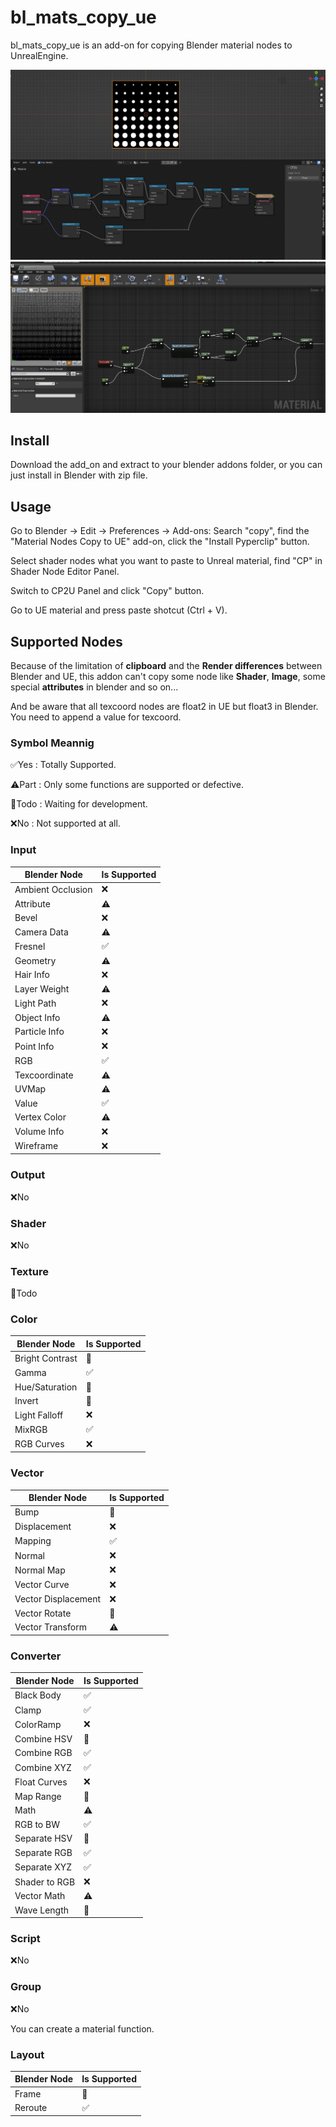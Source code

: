# bl_mats_copy_ue
bl_mats_copy_ue is an add-on for copying Blender material nodes to UnrealEngine.

![Blender](./readme_res/b1.png)
![Unreal](./readme_res/u1.png)


## Install

Download the add_on and extract to your blender addons folder, or you can just install in Blender with zip file.

## Usage
Go to Blender -> Edit -> Preferences -> Add-ons: Search "copy", find the "Material Nodes Copy to UE" add-on, click the "Install Pyperclip" button.

Select shader nodes what you want to paste to Unreal material, find "CP" in Shader Node Editor Panel. 

Switch to CP2U Panel and click "Copy" button.

Go to UE material and press paste shotcut (Ctrl + V).

## Supported Nodes

Because of the limitation of **clipboard** and the **Render differences** between Blender and UE, this addon can't copy some node like **Shader**, **Image**, some special **attributes** in blender and so on...

And be aware that all texcoord nodes are float2 in UE but float3 in Blender. You need to append a value for texcoord.

### Symbol Meannig

✅Yes : Totally Supported.

⚠️Part : Only some functions are supported or defective.

🚷Todo : Waiting for development.

❌No : Not supported at all.

### Input
| Blender Node | Is Supported |
| ---- | ---- |
| Ambient Occlusion | ❌ |
| Attribute | ⚠️ |
| Bevel | ❌ |
| Camera Data | ⚠️ |
| Fresnel | ✅ |
| Geometry | ⚠️ |
| Hair Info | ❌ |
| Layer Weight | ⚠️ |
| Light Path | ❌ |
| Object Info | ⚠️ |
| Particle Info | ❌ |
| Point Info | ❌ |
| RGB | ✅ |
| Texcoordinate | ⚠️ |
| UVMap | ⚠️ |
| Value | ✅ |
| Vertex Color | ⚠️ |
| Volume Info | ❌ |
| Wireframe | ❌ |

### Output

❌No

### Shader

❌No

### Texture

🚷Todo

### Color

| Blender Node | Is Supported |
| ---- | ---- |
| Bright Contrast | 🚷 |
| Gamma | ✅ |
| Hue/Saturation | 🚷 |
| Invert | 🚷 |
| Light Falloff | ❌ |
| MixRGB | ✅ |
| RGB Curves | ❌ |

### Vector

| Blender Node | Is Supported |
| ---- | ---- |
| Bump | 🚷 |
| Displacement | ❌ |
| Mapping | ✅ |
| Normal | ❌ |
| Normal Map | ❌ |
| Vector Curve | ❌ |
| Vector Displacement | ❌ |
| Vector Rotate | 🚷 |
| Vector Transform | ⚠️ |

### Converter

| Blender Node | Is Supported |
| ---- | ---- |
| Black Body | ✅ |
| Clamp | ✅ |
| ColorRamp | ❌ |
| Combine HSV | 🚷 |
| Combine RGB | ✅ |
| Combine XYZ | ✅ |
| Float Curves | ❌ |
| Map Range | 🚷 |
| Math | ⚠️ |
| RGB to BW | ✅ |
| Separate HSV | 🚷 |
| Separate RGB | ✅ |
| Separate XYZ | ✅ |
| Shader to RGB | ❌ |
| Vector Math | ⚠️ |
| Wave Length | 🚷 |

### Script

❌No

### Group

❌No

You can create a material function.

### Layout

| Blender Node | Is Supported |
| ---- | ---- |
| Frame | 🚷 |
| Reroute | ✅ |

